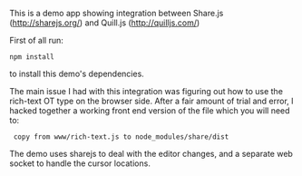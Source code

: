 This is a demo app showing integration between Share.js (http://sharejs.org/) and Quill.js (http://quilljs.com/)

First of all run:
 
```npm install```
 
 to install this demo's dependencies.

The main issue I had with this integration was figuring out how to use the rich-text OT type on the browser side.
After a fair amount of trial and error, I hacked together a working front end version of the file which you will need to:

```
 copy from www/rich-text.js to node_modules/share/dist
```

The demo uses sharejs to deal with the editor changes, and a separate web socket to handle the cursor locations.
